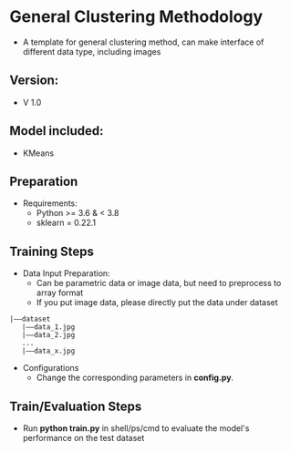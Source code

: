 # General Clustering Methodology
+ A template for general clustering method, can make interface of different data type, including images

## Version:
+ V 1.0

## Model included:
+ KMeans


## Preparation
+ Requirements:
    + Python >= 3.6 & < 3.8
    + sklearn = 0.22.1


## Training Steps
+ Data Input Preparation:
    + Can be parametric data or image data, but need to preprocess to array format
    + If you put image data, please directly put the data under dataset

```
|——dataset
   |——data_1.jpg
   |——data_2.jpg
   ...
   |——data_x.jpg

```

+ Configurations
    + Change the corresponding parameters in **config.py**.


## Train/Evaluation Steps
+ Run **python train.py** in shell/ps/cmd to evaluate the model's performance on the test dataset
